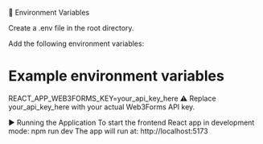 🔑 Environment Variables

Create a .env file in the root directory.

Add the following environment variables:

# Example environment variables
REACT_APP_WEB3FORMS_KEY=your_api_key_here
⚠️ Replace your_api_key_here with your actual Web3Forms API key.


▶ Running the Application
To start the frontend React app in development mode:
npm run dev 
The app will run at: http://localhost:5173